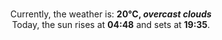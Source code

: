 <p  align="center"><br/>Currently, the weather is: <b> 20°C, <i>overcast clouds</i></b></br>Today, the sun rises at <b>04:48</b> and sets at <b>19:35</b>.</p>